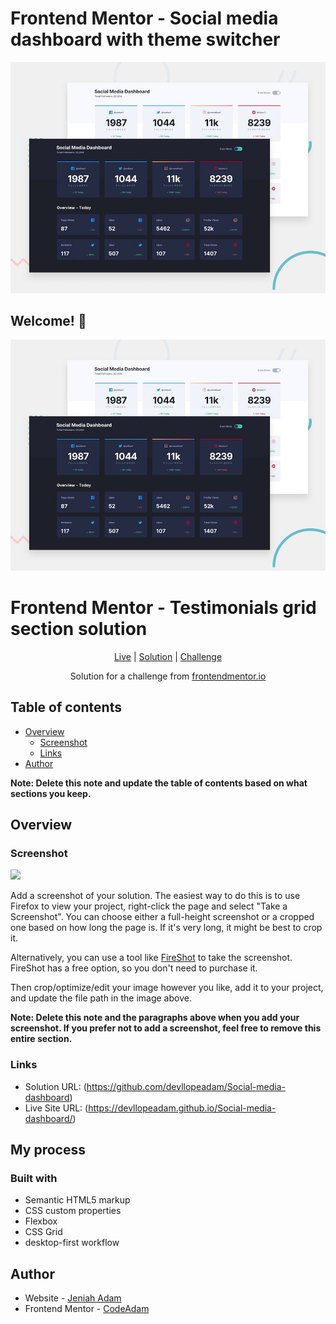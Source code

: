 # Frontend Mentor - Social media dashboard with theme switcher

![Design preview for the Social media dashboard with theme switcher coding challenge](./design/desktop-preview.jpg)

## Welcome! 👋

![Testimonials grid section](./design/desktop-preview.jpg)

# Frontend Mentor - Testimonials grid section solution

<div align="center">

[Live](https://devllopeadam.github.io/Social-media-dashboard/)
| [Solution](https://github.com/devllopeadam/Social-media-dashboard)
| [Challenge](https://www.frontendmentor.io/challenges/social-media-dashboard-with-theme-switcher-6oY8ozp_H)

Solution for a challenge from [frontendmentor.io](https://www.frontendmentor.io/challenges/testimonials-grid-section-Nnw6J7Un7J)

</div>

## Table of contents

- [Overview](#overview)
  - [Screenshot](#screenshot)
  - [Links](#links)
- [Author](#author)

**Note: Delete this note and update the table of contents based on what sections you keep.**

## Overview

### Screenshot

![](../social-media-dashboard-with-theme-switcher-master/design/desktop-preview.jpg)

Add a screenshot of your solution. The easiest way to do this is to use Firefox to view your project, right-click the page and select "Take a Screenshot". You can choose either a full-height screenshot or a cropped one based on how long the page is. If it's very long, it might be best to crop it.

Alternatively, you can use a tool like [FireShot](https://getfireshot.com/) to take the screenshot. FireShot has a free option, so you don't need to purchase it.

Then crop/optimize/edit your image however you like, add it to your project, and update the file path in the image above.

**Note: Delete this note and the paragraphs above when you add your screenshot. If you prefer not to add a screenshot, feel free to remove this entire section.**

### Links

- Solution URL: (https://github.com/devllopeadam/Social-media-dashboard)
- Live Site URL: (https://devllopeadam.github.io/Social-media-dashboard/)

## My process

### Built with

- Semantic HTML5 markup
- CSS custom properties
- Flexbox
- CSS Grid
- desktop-first workflow

## Author

- Website - [Jeniah Adam](https://github.com/devllopeadam/Social-media-dashboard)
- Frontend Mentor - [CodeAdam](https://www.frontendmentor.io/profile/devllopeadam)
